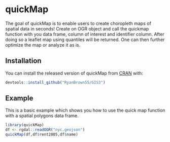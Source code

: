 
# quickMap

<!-- badges: start -->
<!-- badges: end -->

The goal of quickMap is to enable users to create choropleth maps of spatial data in seconds! Create on OGR object and call the quickmap function with you data frame, column of interest and identifier column. After doing so a leaflet map using quantiles will be returned. One can then further optimize the map or analyze it as is.

## Installation

You can install the released version of quickMap from [CRAN](https://CRAN.R-project.org) with:

``` r
devtools::install_github("RyanBrown55/GIS3")
```

## Example

This is a basic example which shows you how to use the quick map function with a spatial polygons data frame. 

``` r
library(quickMap)
df <- rgdal::readOGR("nyc.geojson")
quickMap(df,df$rent2005,df$name)
```

